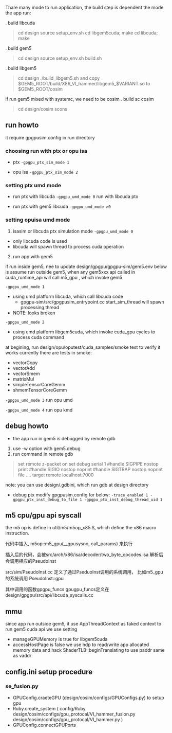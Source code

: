 Thare many mode to run application, the build step is dependent the mode the app run:

. build libcuda
> cd design
> source setup_env.sh
> cd libgem5cuda; make
> cd libcuda; make

. build gem5
> cd design
> source setup_env.sh
> build.sh

. build libgem5
> cd design
> ./build_libgem5.sh
and copy $GEM5_ROOT/build/X86_VI_hammer/libgem5_$VARIANT.so to $GEM5_ROOT/cosim

if run gem5 mixed with systemc, we need to be cosim
. build sc cosim
> cd design/cosim
> scons


## run howto

it require gpgpusim.config in run directory

### choosing run with ptx or opu isa

- ptx
`
-gpgpu_ptx_sim_mode 1
`

- opu isa
`
-gpgpu_ptx_sim_mode 2
`

### setting ptx umd mode

- run ptx with libcuda
`
-gpgpu_umd_mode 0
`
run with libcuda ptx

- run ptx with gem5 libcuda
`
-gpgpu_umd_mode >0
`

### setting opuisa umd mode

1. isasim or libcuda ptx simulation mode
`
-gpgpu_umd_mode 0
`
  - only libcuda code is used
  - libcuda will spawn thread to process cuda operation

2. run app with gem5

if run inside gem5, nee to update design/gpgpu/gpgpu-sim/gem5.env
below is assume run outside gem5, when any gem5xxx api called in cuda_runtime_api will call m5_gpu , which invoke gem5

`
-gpgpu_umd_mode 1
`
  - using umd platform libcuda, which call libcuda code
    - gpgpu-sim/src/gpgpusim_entrypoint.cc start_sim_thread will spawn processing thread
  - NOTE: looks broken

`
-gpgpu_umd_mode 2
`
  - using umd platform libgem5cuda, which invoke cuda_gpu cycles to process cuda command


at begining, run design/opu/oputest/cuda_samples/smoke test to verify it works
currently there are tests in smoke:
- vectorCopy
- vectorAdd
- vectorSmem
- matrixMul
- simpleTensorCoreGemm
- shmemTensorCoreGemm

`
-gpgpu_umd_mode 3
`
run opu umd

`
-gpgpu_umd_mode 4
`
run opu kmd

## debug howto

- the app run in gem5 is debugged by remote gdb

1. use -w option with gem5.debug
2. run command in remote gdb
> set remote z-packet on
> set debug serial 1
> #handle SIGPIPE nostop print
> #handle SIGIO nostop noprint
> #handle SIGTRAP nostop noprint
> file ....
> target remote localhost:7000

note: you can use design/.gdbini, which run gdb at design directory

- debug ptx
modify gpgpusim.config for below:
`
-trace_enabled 1
-gpgpu_ptx_inst_debug_to_file 1
-gpgpu_ptx_inst_debug_thread_uid 1
`



## m5 cpu/gpu api syscall

the m5 op is define in util/m5/m5op_x85.S, which define the  x86 macro instruction.

代码中插入, m5op::m5_gpu(__gpusysno, call_params)
来执行

插入后的代码，会被src/arch/x86/isa/decoder/two_byte_opcodes.isa
解析后会调用相应的PseudoInst

src/sim/PseudoInst.cc 定义了通过PseduoInst调用的系统调用，
比如m5_gpu的系统调用
PseudoInst::gpu

其中调用的函数gpgpu_funcs
gpugpu_funcs定义在design/gpgpu/src/api/libcuda_syscalls.cc

## mmu

since app run outside gem5, it use AppThreadContext as faked context to run gem5 cuda api 
we use setting
- manageGPUMemory is true for libgem5cuda
- accessHostPage is false
	we use hdp to read/write app allocated memory data
	and hack ShaderTLB::beginTranslating to use paddr same as vaddr

## config.ini setup procedure

### se_fusion.py
  - GPUConfig.craeteGPU (design/cosim/configs/GPUConfigs.py) to setup gpu
  - Ruby.create_system (
		config/Ruby
		design/cosim/configs/gpu_protocal/VI_hammer_fusion.py
		design/cosim/configs/gpu_protocal/VI_hammer.py
	  )
  - GPUConfig.connectGPUPorts

